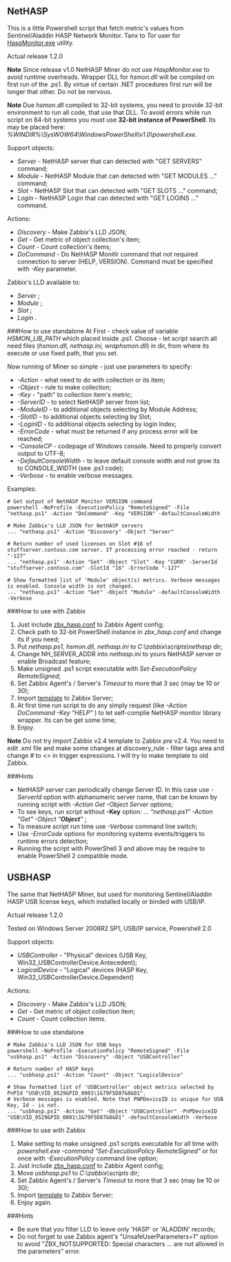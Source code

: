 ## NetHASP 
This is a little Powershell script that fetch metric's values from Sentinel/Aladdin HASP Network Monitor.
Tanx to _Tor_ user for [HaspMonitor.exe](https://www.zabbix.com/forum/showpost.php?p=96243&postcount=4) utility.

Actual release 1.2.0

**Note**
Since release v1.0 NetHASP Miner do not use _HaspMonitor.exe_ to avoid runtime overheads. Wrapper DLL for _hsmon.dll_ will be compiled on first run of the .ps1. 
By virtue of certain .NET procedures first run will be longer that other. Do not be nervous. 

**Note**
Due _hsmon.dll_ compiled to 32-bit systems, you need to provide 32-bit environment to run all code, that use that DLL. To avoid errors while run script on 64-bit systems you must use **32-bit instance of PowerShell**. Its may be placed here: _%WINDIR%\SysWOW64\WindowsPowerShell\v1.0\powershell.exe_.

Support objects:
- _Server_ - NetHASP server that can detected with "GET SERVERS" command;
- _Module_ - NetHASP Module that can detected with "GET MODULES ..." command;
- _Slot_ - NetHASP Slot that can detected with "GET SLOTS ..." command;
- _Login_ - NetHASP Login that can detected with "GET LOGINS ..." command.

Actions:
- _Discovery_ - Make Zabbix's LLD JSON;
- _Get_       - Get metric of object collection's item;
- _Count_     - Count collection's items;
- _DoCommand_ - Do NetHASP Monitîr command that not required connection to server (HELP, VERSION). Command must be specified with _-Key_ parameter.

Zabbix's LLD available to: 
- _Server_ ;
- _Module_ ;
- _Slot_ ;
- _Login_ .

###How to use standalone
At First - check value of variable _HSMON_LIB_PATH_ which placed inside .ps1. Choose - let script search all need files (_hsmon.dll, nethasp.ini, wraphsmon.dll_) in dir, from where its execute or use fixed path, that you set.

Now running of Miner so simple - just use parameters to specify:
- _-Action_  - what need to do with collection or its item;
- _-Object_  - rule to make collection;
- _-Key_     - "path" to collection item's metric;
- _-ServerID_ - to select NetHASP server from list;
- _-ModuleID_ - to additional objects selecting by Module Address;
- _-SlotID_   - to additional objects selecting by Slot;
- _-LoginID_  - to additional objects selecting by login Index;
- _-ErrorCode_ - what must be returned if any process error will be reached;
- _-ConsoleCP_ - codepage of Windows console. Need to properly convert output to UTF-8;
- _-DefaultConsoleWidth_ - to leave default console width and not grow its to CONSOLE_WIDTH (see .ps1 code);
- _-Verbose_ - to enable verbose messages.

Examples:

    # Get output of NetHASP Monitor VERSION command
    powershell -NoProfile -ExecutionPolicy "RemoteSigned" -File "nethasp.ps1" -Action "DoCommand" -Key "VERSION" -defaultConsoleWidth

    # Make Zabbix's LLD JSON for NetHASP servers
    ... "nethasp.ps1" -Action "Discovery" -Object "Server" 

    # Return number of used licenses on Slot #16 of stuffserver.contoso.com server. If processing error reached - return "-127"  
    ... "nethasp.ps1" -Action "Get" -Object "Slot" -Key "CURR" -ServerId "stuffserver.contoso.com" -SlotId "16" -ErrorCode "-127"

    # Show formatted list of 'Module' object(s) metrics. Verbose messages is enabled. Console width is not changed.
    ... "nethasp.ps1" -Action "Get" -Object "Module" -defaultConsoleWidth -Verbose


###How to use with Zabbix
1. Just include [zbx_hasp.conf](https://github.com/zbx-sadman/hasp/tree/master/Zabbix_Templates/zbx_hasp.conf) to Zabbix Agent config;
2. Check path to 32-bit PowerShell instance in _zbx_hasp.conf_ and change its if you need;
3. Put _nethasp.ps1, hsmon.dll, nethasp.ini_ to _C:\zabbix\scripts\nethasp_ dir;
4. Change NH_SERVER_ADDR into _nethasp.ini_ to yours NetHASP server or enable Broadcast feature;
5. Make unsigned .ps1 script executable with _Set-ExecutionPolicy RemoteSigned_;
6. Set Zabbix Agent's / Server's _Timeout_ to more that 3 sec (may be 10 or 30);
7. Import [template](https://github.com/zbx-sadman/HASP/tree/master/Zabbix_Templates) to Zabbix Server;
8. At first time run script to do any simply request (like _-Action DoCommand -Key "HELP"_ ) to let self-complie NetHASP monitor library wrapper. Its can be get some time; 
9. Enjoy.

**Note**
Do not try import Zabbix v2.4 template to Zabbix _pre_ v2.4. You need to edit .xml file and make some changes at discovery_rule - filter tags area and change _#_ to _<>_ in trigger expressions. I will try to make template to old Zabbix.

###Hints
- NetHASP server can periodically change Server ID. In this case use _-ServerId_ option with alphanumeric server name, that can be known by running script with  _-Action Get -Object Server_ options;
- To see keys, run script without **-Key** option: _... "nethasp.ps1" -Action "Get" -Object "**Object**"_ ;
- To measure script run time use _-Verbose_ command line switch;
- Use _-ErrorCode_ options for monitoring systems events/triggers to runtime errors detection;
- Running the script with PowerShell 3 and above may be require to enable PowerShell 2 compatible mode.

## USBHASP
The same that NetHASP Miner, but used for monitoring Sentinel/Aladdin HASP USB license keys, which installed locally or binded with USB/IP.

Actual release 1.2.0

Tested on Windows Server 2008R2 SP1, USB/IP service, Powershell 2.0

Support objects:
- _USBController_ - "Physical" devices (USB Key, Win32_USBControllerDevice.Antecedent);
- _LogicalDevice_ - "Logical" devices (HASP Key, Win32_USBControllerDevice.Dependent)

Actions:
- _Discovery_ - Make Zabbix's LLD JSON;
- _Get_       - Get metric of object collection item;
- _Count_     - Count collection items.

###How to use standalone

    # Make Zabbix's LLD JSON for USB keys
    powershell -NoProfile -ExecutionPolicy "RemoteSigned" -File "usbhasp.ps1" -Action "Discovery" -Object "USBController"

    # Return number of HASP keys
    ... "usbhasp.ps1" -Action "Count" -Object "LogicalDevice"

    # Show formatted list of 'USBController' object metrics selected by PnPId "USB\VID_0529&PID_0001\1&79F5D87&0&01". 
    # Verbose messages is enabled. Note that PNPDeviceID is unique for USB Key, Id - is not.
    ... "usbhasp.ps1" -Action "Get" -Object "USBController" -PnPDeviceID "USB\VID_0529&PID_0001\1&79F5D87&0&01" -defaultConsoleWidth -Verbose

###How to use with Zabbix
1. Make setting to make unsigned .ps1 scripts executable for all time with _powershell.exe -command "Set-ExecutionPolicy RemoteSigned"_ or for once with _-ExecutionPolicy_ command line option;
2. Just include [zbx\_hasp.conf](https://github.com/zbx-sadman/HASP/tree/master/Zabbix_Templates/zbx_hasp.conf) to Zabbix Agent config;
3. Move _usbhasp.ps1_ to _C:\zabbix\scripts_ dir;
4. Set Zabbix Agent's / Server's _Timeout_ to more that 3 sec (may be 10 or 30);
5. Import [template](https://github.com/zbx-sadman/HASP/tree/master/Zabbix_Templates) to Zabbix Server;
6. Enjoy again.
 
###Hints
- Be sure that you filter LLD to leave only 'HASP' or 'ALADDIN' records;
- Do not forget to use Zabbix agent's "UnsafeUserParameters=1" option  to avoid "ZBX_NOTSUPPORTED: Special characters ...  are not allowed in the parameters" error.
